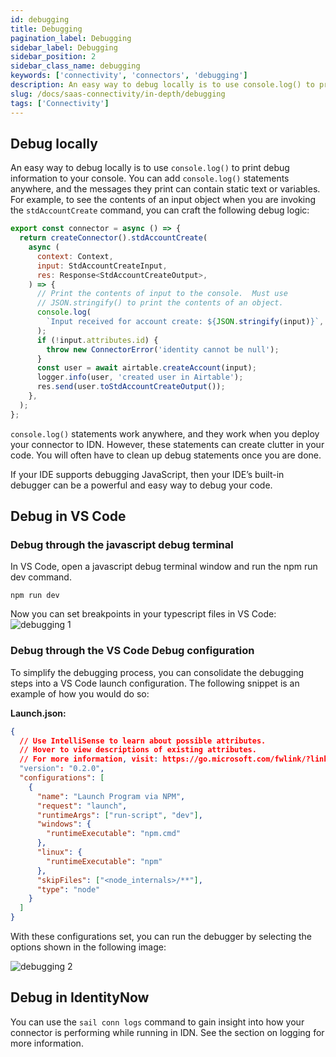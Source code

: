```yaml
---
id: debugging
title: Debugging
pagination_label: Debugging
sidebar_label: Debugging
sidebar_position: 2
sidebar_class_name: debugging
keywords: ['connectivity', 'connectors', 'debugging']
description: An easy way to debug locally is to use console.log() to print debug information to your console.
slug: /docs/saas-connectivity/in-depth/debugging
tags: ['Connectivity']
---
```


## Debug locally

An easy way to debug locally is to use `console.log()` to print debug information to your console. You can add `console.log()` statements anywhere, and the messages they print can contain static text or variables. For example, to see the contents of an input object when you are invoking the `stdAccountCreate` command, you can craft the following debug logic:

```javascript
export const connector = async () => {
  return createConnector().stdAccountCreate(
    async (
      context: Context,
      input: StdAccountCreateInput,
      res: Response<StdAccountCreateOutput>,
    ) => {
      // Print the contents of input to the console.  Must use
      // JSON.stringify() to print the contents of an object.
      console.log(
        `Input received for account create: ${JSON.stringify(input)}`,
      );
      if (!input.attributes.id) {
        throw new ConnectorError('identity cannot be null');
      }
      const user = await airtable.createAccount(input);
      logger.info(user, 'created user in Airtable');
      res.send(user.toStdAccountCreateOutput());
    },
  );
};
```

`console.log()` statements work anywhere, and they work when you deploy your connector to IDN. However, these statements can create clutter in your code. You will often have to clean up debug statements once you are done.

If your IDE supports debugging JavaScript, then your IDE’s built-in debugger can be a powerful and easy way to debug your code.

## Debug in VS Code

### Debug through the javascript debug terminal

In VS Code, open a javascript debug terminal window and run the npm run dev command.

`npm run dev`

Now you can set breakpoints in your typescript files in VS Code: ![debugging 1](./img/debugging1.png)

### Debug through the VS Code Debug configuration

To simplify the debugging process, you can consolidate the debugging steps into a VS Code launch configuration. The following snippet is an example of how you would do so:

**Launch.json:**

```json
{
  // Use IntelliSense to learn about possible attributes.
  // Hover to view descriptions of existing attributes.
  // For more information, visit: https://go.microsoft.com/fwlink/?linkid=830387
  "version": "0.2.0",
  "configurations": [
    {
      "name": "Launch Program via NPM",
      "request": "launch",
      "runtimeArgs": ["run-script", "dev"],
      "windows": {
        "runtimeExecutable": "npm.cmd"
      },
      "linux": {
        "runtimeExecutable": "npm"
      },
      "skipFiles": ["<node_internals>/**"],
      "type": "node"
    }
  ]
}
```

With these configurations set, you can run the debugger by selecting the options shown in the following image:

![debugging 2](./img/debugging2.png)

## Debug in IdentityNow

You can use the `sail conn logs` command to gain insight into how your connector is performing while running in IDN. See the section on logging for more information.
